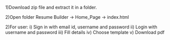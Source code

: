 1)Download zip file and extract it in a folder.

2)Open folder
	Resume Builder -> Home_Page -> index.html

2)For user:
	i)   Sign in with email id, username and password
	ii)  Login with username and password
	iii) Fill details
	iv)  Choose template
	v)   Download pdf
